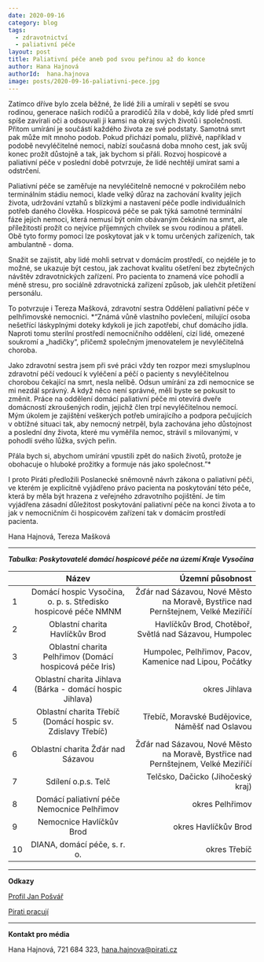 ```yaml
---
date: 2020-09-16
category: blog
tags:
  - zdravotnictví
  - paliativní péče 
layout: post
title: Paliativní péče aneb pod svou peřinou až do konce
author: Hana Hajnová
authorId:  hana.hajnova
image: posts/2020-09-16-paliativni-pece.jpg
---
```


Zatímco dříve bylo zcela běžné, že lidé žili a umírali v sepětí se svou rodinou, generace našich rodičů a prarodičů žila v době, kdy lidé před smrtí spíše zavírali oči a odsouvali ji kamsi na okraj svých životů i společnosti. Přitom umírání je součástí každého života ze své podstaty. Samotná smrt pak může mít mnoho podob. Pokud přichází pomalu, plíživě, například v podobě nevyléčitelné nemoci, nabízí současná doba mnoho cest, jak svůj konec prožít důstojně a tak, jak bychom si přáli. Rozvoj hospicové a paliativní péče v poslední době potvrzuje, že lidé nechtějí umírat sami a odstrčení.

Paliativní péče se zaměřuje na nevyléčitelně nemocné v pokročilém nebo terminálním stádiu nemoci, klade velký důraz na zachování kvality jejich života, udržování vztahů s blízkými a nastavení péče podle individuálních potřeb daného člověka. Hospicová péče se pak týká samotné terminální fáze jejich nemoci, která nemusí být oním obávaným čekáním na smrt, ale příležitostí prožít co nejvíce příjemných chvilek se svou rodinou a přáteli. Obě tyto formy pomoci lze poskytovat jak v k tomu určených zařízeních, tak ambulantně - doma.  

Snažit se zajistit, aby lidé mohli setrvat v domácím prostředí, co nejdéle je to možné, se ukazuje být cestou, jak zachovat kvalitu ošetření bez zbytečných návštěv zdravotnických zařízení. Pro pacienta to znamená více pohodlí a méně stresu, pro sociálně zdravotnická zařízení způsob, jak ulehčit přetížení personálu. 

To potvrzuje i Tereza Mašková, zdravotní sestra Oddělení paliativní péče v pelhřimovské nemocnici. *“Známá vůně vlastního povlečení, milující osoba nešetřící láskyplnými doteky kdykoli je jich zapotřebí, chuť domácího jídla. Naproti tomu sterilní prostředí nemocničního oddělení, cizí lidé, omezené soukromí a „hadičky“, přičemž společným jmenovatelem je nevyléčitelná choroba.

Jako zdravotní sestra jsem při své práci vždy ten rozpor mezi smysluplnou zdravotní péčí vedoucí k vyléčení a péčí o pacienty s nevyléčitelnou chorobou čekající na smrt, nesla nelibě. Odsun umírání za zdi nemocnice se mi nezdál správný. A když něco není správné, měli byste se pokusit to změnit. Práce na oddělení domácí paliativní péče mi otevírá dveře domácností zkroušených rodin, jejichž člen trpí nevyléčitelnou nemocí. Mým úkolem je zajištění veškerých potřeb umírajícího a podpora pečujících v obtížné situaci tak, aby nemocný netrpěl, byla zachována jeho důstojnost a poslední dny života, které mu vyměřila nemoc, strávil s milovanými, v pohodlí svého lůžka, svých peřin.

Přála bych si, abychom umírání vpustili zpět do našich životů, protože je obohacuje o hluboké prožitky a formuje nás jako společnost.”*

I proto Piráti předložili Poslanecké sněmovně návrh zákona o paliativní péči, ve kterém je explicitně vyjádřeno právo pacienta na poskytování této péče, která by měla být hrazena z veřejného zdravotního pojištění. Je tím vyjádřena zásadní důležitost poskytování paliativní péče na konci života a to jak v nemocničním či hospicovém zařízení tak v domácím prostředí pacienta.   

Hana Hajnová, Tereza Mašková

---

***Tabulka: Poskytovatelé domácí hospicové péče na území Kraje Vysočina***

|               | Název         | Územní působnost  |
| -------- |:-------------:| -----------------:|
| 1        | Domácí hospic Vysočina, o. p. s. Středisko hospicové péče NMNM  |   Žďár nad Sázavou, Nové Město na Moravě, Bystřice nad Pernštejnem, Velké Meziříčí |
| 2        | Oblastní charita Havlíčkův Brod                                 |   Havlíčkův Brod, Chotěboř, Světlá nad Sázavou, Humpolec |
| 3        | Oblastní charita Pelhřimov (Domácí hospicová péče Iris)         |   Humpolec, Pelhřimov, Pacov, Kamenice nad Lipou, Počátky |
| 4        | Oblastní charita Jihlava (Bárka - domácí hospic Jihlava)        |   okres Jihlava |
| 5        | Oblastní charita Třebíč (Domácí hospic sv. Zdislavy Třebíč)     |   Třebíč, Moravské Budějovice, Náměšť nad Oslavou |
| 6        | Oblastní charita Žďár nad Sázavou                               |   Žďár nad Sázavou, Nové Město na Moravě, Bystřice nad Pernštejnem, Velké Meziříčí |
| 7        | Sdílení o.p.s. Telč                                             |   Telčsko, Dačicko (Jihočeský kraj) |
| 8        | Domácí paliativní péče  Nemocnice Pelhřimov                     |   okres Pelhřimov |
| 9        | Nemocnice Havlíčkův Brod                                        |   okres Havlíčkův Brod |
| 10       | DIANA, domácí péče, s. r. o.                                    |   okres Třebíč |

---

**Odkazy**

[Profil Jan Pošvář](https://www.pirati.cz/lide/jan-posvar)

[Pirati pracují](https://piratipracuji.cz)
 
---

**Kontakt pro média**

Hana Hajnová, 721 684 323, <hana.hajnova@pirati.cz>
